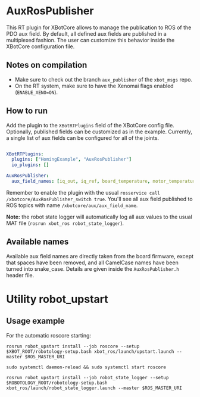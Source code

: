 # AuxRosPublisher
This RT plugin for XBotCore allows to manage the publication to ROS of the PDO aux field.
By default, all defined aux fields are published in a multiplexed fashion. The user can customize
this behavior inside the XBotCore configuration file.

## Notes on compilation
 - Make sure to check out the branch `aux_publisher` of the `xbot_msgs` repo.
 - On the RT system, make sure to have the Xenomai flags enabled (`ENABLE_XENO=ON`).

## How to run
Add the plugin to the `XBotRTPlugins` field of the XBotCore config file. Optionally,
published fields can be customized as in the example. Currently, a single list of
aux fields can be configured for all of the joints.

```yaml

XBotRTPlugins:
  plugins: ["HomingExample", "AuxRosPublisher"]
  io_plugins: []

AuxRosPublisher:
  aux_field_names: [iq_out, iq_ref, board_temperature, motor_temperature]
```

Remember to enable the plugin with the usual `rosservice call /xbotcore/AuxRosPublisher_switch true`.
You'll see all aux field published to ROS topics with name `/xbotcore/aux/aux_field_name`.

**Note:** the robot state logger will automatically log all aux values to the usual MAT file (`rosrun xbot_ros robot_state_logger`).

## Available names
Available aux field names are directly taken from the board firmware, except that spaces
have been removed, and all CamelCase names have been turned into snake_case. Details are
given inside the `AuxRosPublisher.h` header file.


# Utility robot_upstart

## Usage example

For the automatic roscore starting:

```
rosrun robot_upstart install --job roscore --setup $XBOT_ROOT/robotology-setup.bash xbot_ros/launch/upstart.launch --master $ROS_MASTER_URI

sudo systemctl daemon-reload && sudo systemctl start roscore
```



```
rosrun robot_upstart install --job robot_state_logger --setup $ROBOTOLOGY_ROOT/robotology-setup.bash xbot_ros/launch/robot_state_logger.launch --master $ROS_MASTER_URI
```
